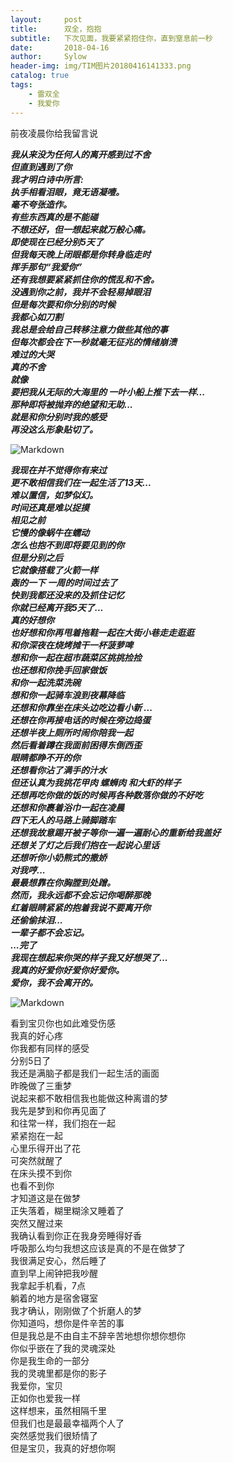 ```yaml
---
layout:     post
title:      双全，抱抱
subtitle:   下次见面，我要紧紧抱住你，直到窒息前一秒
date:       2018-04-16
author:     Sylow
header-img: img/TIM图片20180416141333.png
catalog: true
tags:
    - 雷双全
    - 我爱你
---
```



前夜凌晨你给我留言说  

***我从来没为任何人的离开感到过不舍  
但直到遇到了你  
我才明白诗中所言:   
执手相看泪眼，竟无语凝噎。  
毫不夸张造作。  
有些东西真的是不能碰  
不想还好，但一想起来就万般心痛。  
即使现在已经分别5天了  
但我每天晚上闭眼都是你转身临走时  
挥手那句“我爱你”  
还有我想要紧紧抓住你的慌乱和不舍。  
没遇到你之前，我并不会轻易掉眼泪  
但是每次要和你分别的时候  
我都心如刀割  
我总是会给自己转移注意力做些其他的事   
但每次都会在下一秒就毫无征兆的情绪崩溃  
难过的大哭  
真的不舍  
就像   
要把我从无际的大海里的 一叶小船上推下去一样...   
那种即将被抛弃的绝望和无助...   
就是和你分别时我的感受  
再没这么形象贴切了。***  

![Markdown](http://i4.bvimg.com/617961/bf93378689908052.jpg)

***我现在并不觉得你有来过  
更不敢相信我们在一起生活了13天...  
难以置信，如梦似幻。  
时间还真是难以捉摸  
相见之前  
它慢的像蜗牛在蠕动  
怎么也抱不到即将要见到的你   
但是分别之后  
它就像搭载了火箭一样    
轰的一下 一周的时间过去了  
快到我都还没来的及抓住记忆  
你就已经离开我5天了...  
真的好想你  
也好想和你再甩着拖鞋一起在大街小巷走走逛逛  
和你深夜在烧烤摊干一杯菠萝啤  
想和你一起在超市蔬菜区挑挑捡捡  
也还想和你挽手回家做饭   
和你一起洗菜洗碗  
想和你一起骑车浪到夜幕降临  
还想和你靠坐在床头边吃边看小新 ...  
还想在你再接电话的时候在旁边捣蛋  
还想半夜上厕所时闹你陪我一起    
然后看着蹲在我面前困得东倒西歪   
眼睛都睁不开的你  
还想看你沾了满手的汁水  
但还认真为我挑花甲肉 螺蛳肉 和大虾的样子  
还想再吃你做的饭的时候再各种数落你做的不好吃  
还想和你裹着浴巾一起在凌晨   
四下无人的马路上骑脚踏车  
还想我故意踢开被子等你一遍一遍耐心的重新给我盖好  
还想关了灯之后我们抱在一起说心里话  
还想听你小奶熊式的撒娇   
对我哼...   
最最想靠在你胸膛到处蹭。  
然而，我永远都不会忘记你喝醉那晚  
红着眼睛紧紧的抱着我说不要离开你  
还偷偷抹泪...  
一辈子都不会忘记。  
...完了  
我现在想起来你哭的样子我又好想哭了...  
我真的好爱你好爱你好爱你。  
爱你，我不会离开的。***  

![Markdown](http://i4.bvimg.com/617961/38122f990f6d9524.jpg)  

看到宝贝你也如此难受伤感  
我真的好心疼  
你我都有同样的感受  
分别5日了  
我还是满脑子都是我们一起生活的画面  
昨晚做了三重梦  
说起来都不敢相信我也能做这种离谱的梦  
我先是梦到和你再见面了  
和往常一样，我们抱在一起  
紧紧抱在一起  
心里乐得开出了花  
可突然就醒了  
在床头摸不到你  
也看不到你  
才知道这是在做梦  
正失落着，糊里糊涂又睡着了  
突然又醒过来  
我确认看到你正在我身旁睡得好香  
呼吸那么均匀我想这应该是真的不是在做梦了  
我很满足安心，然后睡了  
直到早上闹钟把我吵醒  
我拿起手机看，7点  
躺着的地方是宿舍寝室  
我才确认，刚刚做了个折磨人的梦   
你知道吗，想你是件辛苦的事  
但是我总是不由自主不辞辛苦地想你想你想你  
你似乎嵌在了我的灵魂深处  
你是我生命的一部分  
我的灵魂里都是你的影子  
我爱你，宝贝  
正如你也爱我一样  
这样想来，虽然相隔千里  
但我们也是最最幸福两个人了  
突然感觉我们很矫情了  
但是宝贝，我真的好想你啊


